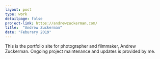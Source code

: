 ```yaml
---
layout: post
type: work
detailpage: false
project-link: https://andrewzuckerman.com/
title:  "Andrew Zuckerman"
date: "Feburary 2019"
---
```


This is the portfolio site for photographer and filmmaker, Andrew Zuckerman. Ongoing project maintenance and updates is provided by me.